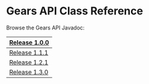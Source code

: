 # Gears API Class Reference #


Browse the Gears API Javadoc:

| [Release 1.0.0 ](http://gwt-google-apis.googlecode.com/svn/javadoc/gears/1.0/index.html) |
|:-----------------------------------------------------------------------------------------|
| [Release 1.1.1 ](http://gwt-google-apis.googlecode.com/svn/javadoc/gears/1.1/index.html) |
| [Release 1.2.1 ](http://gwt-google-apis.googlecode.com/svn/javadoc/gears/1.2/index.html) |
| [Release 1.3.0 ](http://gwt-google-apis.googlecode.com/svn/javadoc/gears/1.3/index.html) |
